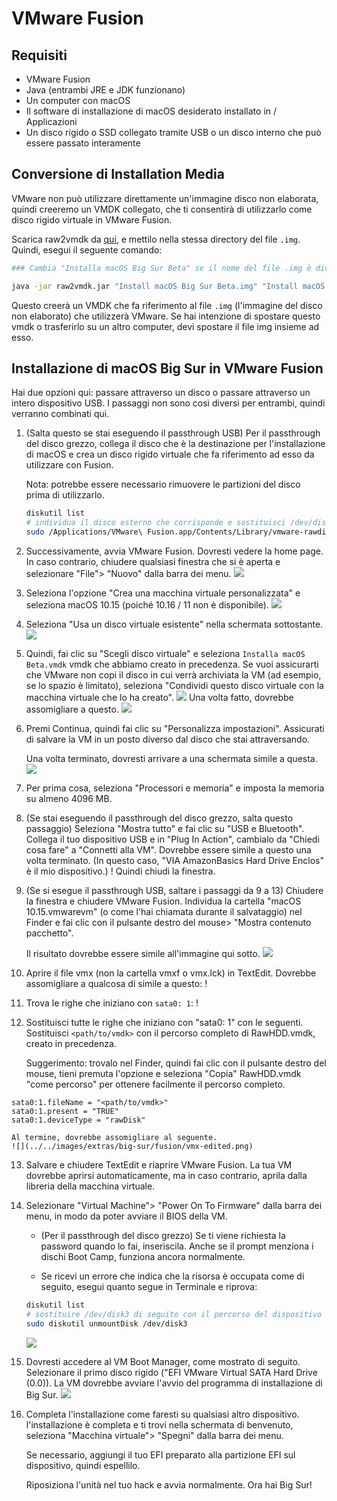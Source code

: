 # VMware Fusion

## Requisiti

* VMware Fusion
* Java (entrambi JRE e JDK funzionano)
* Un computer con macOS
* Il software di installazione di macOS desiderato installato in / Applicazioni
* Un disco rigido o SSD collegato tramite USB o un disco interno che può essere passato interamente

## Conversione di Installation Media

VMware non può utilizzare direttamente un'immagine disco non elaborata, quindi creeremo un VMDK collegato, che ti consentirà di utilizzarlo come disco rigido virtuale in VMware Fusion.

Scarica raw2vmdk da [qui](../../extra-files/raw2vmdk.jar), e mettilo nella stessa directory del file `.img`. Quindi, esegui il seguente comando:

``` bash
### Cambia "Installa macOS Big Sur Beta" se il nome del file .img è diverso

java -jar raw2vmdk.jar "Install macOS Big Sur Beta.img" "Install macOS Big Sur Beta.vmdk"
```

Questo creerà un VMDK che fa riferimento al file `.img` (l'immagine del disco non elaborato) che utilizzerà VMware. Se hai intenzione di spostare questo vmdk o trasferirlo su un altro computer, devi spostare il file img insieme ad esso.

## Installazione di macOS Big Sur in VMware Fusion

Hai due opzioni qui: passare attraverso un disco o passare attraverso un intero dispositivo USB. I passaggi non sono così diversi per entrambi, quindi verranno combinati qui.

1. (Salta questo se stai eseguendo il passthrough USB) Per il passthrough del disco grezzo, collega il disco che è la destinazione per l'installazione di macOS e crea un disco rigido virtuale che fa riferimento ad esso da utilizzare con Fusion.

     Nota: potrebbe essere necessario rimuovere le partizioni del disco prima di utilizzarlo.

     ``` bash
    diskutil list
    # individua il disco esterno che corrisponde e sostituisci /dev/disk3 di seguito con il percorso del dispositivo.
    sudo /Applications/VMware\ Fusion.app/Contents/Library/vmware-rawdiskCreator create /dev/disk3 fullDevice RawHDD ide
    ```

2. Successivamente, avvia VMware Fusion. Dovresti vedere la home page. In caso contrario, chiudere qualsiasi finestra che si è aperta e selezionare "File"> "Nuovo" dalla barra dei menu.
    ![](../../images/extras/big-sur/fusion/homepage.png)
3. Seleziona l'opzione "Crea una macchina virtuale personalizzata" e seleziona macOS 10.15 (poiché 10.16 / 11 non è disponibile).
    ![](../../images/extras/big-sur/fusion/choose-os.png)
4. Seleziona "Usa un disco virtuale esistente" nella schermata sottostante.
    ![](../../images/extras/big-sur/fusion/choose-virtual-disk.png)
5. Quindi, fai clic su "Scegli disco virtuale" e seleziona `Installa macOS Beta.vmdk` vmdk che abbiamo creato in precedenza. Se vuoi assicurarti che VMware non copi il disco in cui verrà archiviata la VM (ad esempio, se lo spazio è limitato), seleziona "Condividi questo disco virtuale con la macchina virtuale che lo ha creato".
    ![](../../images/extras/big-sur/fusion/choose-virtual-disk-finder.png)
    Una volta fatto, dovrebbe assomigliare a questo.
    ![](../../images/extras/big-sur/fusion/choose-virtual-disk-filled.png)
6. Premi Continua, quindi fai clic su "Personalizza impostazioni". Assicurati di salvare la VM in un posto diverso dal disco che stai attraversando.

    Una volta terminato, dovresti arrivare a una schermata simile a questa.
    ![](../../images/extras/big-sur/fusion/vm-settings-home.png)
7. Per prima cosa, seleziona "Processori e memoria" e imposta la memoria su almeno 4096 MB.
8. (Se stai eseguendo il passthrough del disco grezzo, salta questo passaggio) Seleziona "Mostra tutto" e fai clic su "USB e Bluetooth". Collega il tuo dispositivo USB e in "Plug In Action", cambialo da "Chiedi cosa fare" a "Connetti alla VM". Dovrebbe essere simile a questo una volta terminato. (In questo caso, "VIA AmazonBasics Hard Drive Enclos" è il mio dispositivo.)
    ! [](../../images/extras/big-sur/fusion/vm-settings-usb.png)
    Quindi chiudi la finestra.
9. (Se si esegue il passthrough USB, saltare i passaggi da 9 a 13) Chiudere la finestra e chiudere VMware Fusion. Individua la cartella "macOS 10.15.vmwarevm" (o come l'hai chiamata durante il salvataggio) nel Finder e fai clic con il pulsante destro del mouse> "Mostra contenuto pacchetto".

    Il risultato dovrebbe essere simile all'immagine qui sotto.
	  ![](../../images/extras/big-sur/fusion/vm-folder.png)
10. Aprire il file vmx (non la cartella vmxf o vmx.lck) in TextEdit. Dovrebbe assomigliare a qualcosa di simile a questo:
	  ! [](../../images/extras/big-sur/fusion/vmx-initial.png)
11. Trova le righe che iniziano con `sata0: 1`:
	  ! [](../../images/extras/big-sur/fusion/vmx-find.png)
12. Sostituisci tutte le righe che iniziano con "sata0: 1" con le seguenti. Sostituisci `<path/to/vmdk>` con il percorso completo di RawHDD.vmdk, creato in precedenza.

	Suggerimento: trovalo nel Finder, quindi fai clic con il pulsante destro del mouse, tieni premuta l'opzione e seleziona "Copia" RawHDD.vmdk "come percorso" per ottenere facilmente il percorso completo.

  ```
  sata0:1.fileName = "<path/to/vmdk>"
  sata0:1.present = "TRUE"
  sata0:1.deviceType = "rawDisk"
  ```

	Al termine, dovrebbe assomigliare al seguente.
	![](../../images/extras/big-sur/fusion/vmx-edited.png)
13. Salvare e chiudere TextEdit e riaprire VMware Fusion. La tua VM dovrebbe aprirsi automaticamente, ma in caso contrario, aprila dalla libreria della macchina virtuale.

14. Selezionare "Virtual Machine"> "Power On To Firmware" dalla barra dei menu, in modo da poter avviare il BIOS della VM.

	  * (Per il passthrough del disco grezzo) Se ti viene richiesta la password quando lo fai, inseriscila. Anche se il prompt menziona i dischi Boot Camp, funziona ancora normalmente.

	  * Se ricevi un errore che indica che la risorsa è occupata come di seguito, esegui quanto segue in Terminale e riprova:

    ```bash
    diskutil list
    # sostituire /dev/disk3 di seguito con il percorso del dispositivo corretto. per il passthrough del disco grezzo, è stato trovato prima
    sudo diskutil unmountDisk /dev/disk3
    ```

    ![](../../images/extras/big-sur/fusion/vm-in-use-error.png)
15. Dovresti accedere al VM Boot Manager, come mostrato di seguito. Selezionare il primo disco rigido ("EFI VMware Virtual SATA Hard Drive (0.0)). La VM dovrebbe avviare l'avvio del programma di installazione di Big Sur.
    ![](../../images/extras/big-sur/fusion/vm-boot-manager.png)
16. Completa l'installazione come faresti su qualsiasi altro dispositivo.
    l'installazione è completa e ti trovi nella schermata di benvenuto, seleziona "Macchina virtuale"> "Spegni" dalla barra dei menu.

    Se necessario, aggiungi il tuo EFI preparato alla partizione EFI sul dispositivo, quindi espellilo.

    Riposiziona l'unità nel tuo hack e avvia normalmente. Ora hai Big Sur!
